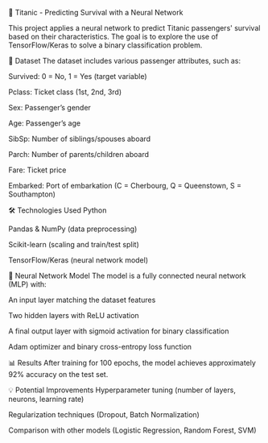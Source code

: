 🚢 Titanic - Predicting Survival with a Neural Network

This project applies a neural network to predict Titanic passengers' survival based on their characteristics. The goal is to explore the use of TensorFlow/Keras to solve a binary classification problem.



📂 Dataset
The dataset includes various passenger attributes, such as:

Survived: 0 = No, 1 = Yes (target variable)

Pclass: Ticket class (1st, 2nd, 3rd)

Sex: Passenger’s gender

Age: Passenger’s age

SibSp: Number of siblings/spouses aboard

Parch: Number of parents/children aboard

Fare: Ticket price

Embarked: Port of embarkation (C = Cherbourg, Q = Queenstown, S = Southampton)




🛠 Technologies Used
Python

Pandas & NumPy (data preprocessing)

Scikit-learn (scaling and train/test split)

TensorFlow/Keras (neural network model)




🚀 Neural Network Model
The model is a fully connected neural network (MLP) with:

An input layer matching the dataset features

Two hidden layers with ReLU activation

A final output layer with sigmoid activation for binary classification

Adam optimizer and binary cross-entropy loss function




📊 Results
After training for 100 epochs, the model achieves approximately 92% accuracy on the test set.

💡 Potential Improvements
Hyperparameter tuning (number of layers, neurons, learning rate)

Regularization techniques (Dropout, Batch Normalization)

Comparison with other models (Logistic Regression, Random Forest, SVM)

